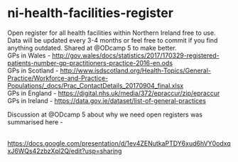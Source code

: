 # ni-health-facilities-register
Open register for all health facilities within Northern Ireland free to use.<br>
Data will be updated every 3-4 months or feel free to commit if you find anything outdated.
Shared at @ODcamp 5 to make better.<br>
GPs in Wales - http://gov.wales/docs/statistics/2017/170329-registered-patients-number-gp-practitioners-practice-2016-en.ods<br>
GPs in Scotland - http://www.isdscotland.org/Health-Topics/General-Practice/Workforce-and-Practice-Populations/_docs/Prac_ContactDetails_20170904_final.xlsx<br>
GPs in England - https://digital.nhs.uk/media/372/epraccur/zip/epraccur<br>
GPs in Ireland - https://data.gov.ie/dataset/list-of-general-practices<br>

Discussion at @ODcamp 5 about why we need open registers was summarised here - 

<br>https://docs.google.com/presentation/d/1ev4ZENutkaPTDY6xud6hVY0odxqxJ6WQs42zbzXpl2Q/edit?usp=sharing
